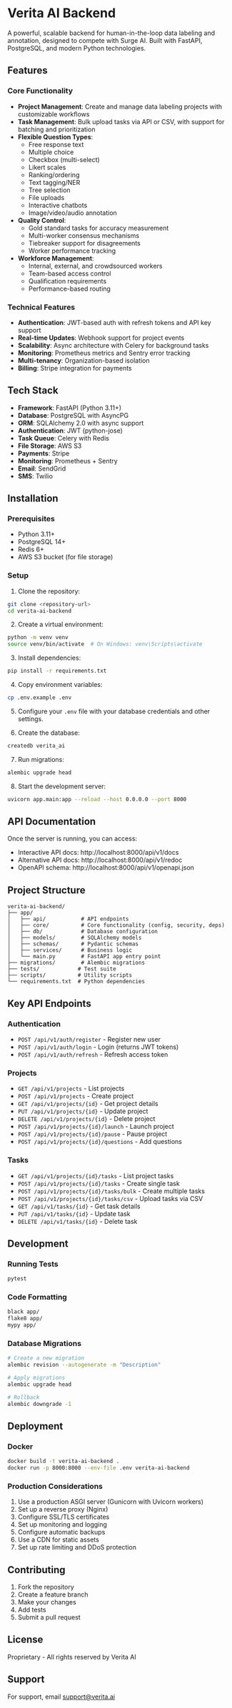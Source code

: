 # Verita AI Backend

A powerful, scalable backend for human-in-the-loop data labeling and annotation, designed to compete with Surge AI. Built with FastAPI, PostgreSQL, and modern Python technologies.

## Features

### Core Functionality
- **Project Management**: Create and manage data labeling projects with customizable workflows
- **Task Management**: Bulk upload tasks via API or CSV, with support for batching and prioritization
- **Flexible Question Types**: 
  - Free response text
  - Multiple choice
  - Checkbox (multi-select)
  - Likert scales
  - Ranking/ordering
  - Text tagging/NER
  - Tree selection
  - File uploads
  - Interactive chatbots
  - Image/video/audio annotation
- **Quality Control**:
  - Gold standard tasks for accuracy measurement
  - Multi-worker consensus mechanisms
  - Tiebreaker support for disagreements
  - Worker performance tracking
- **Workforce Management**:
  - Internal, external, and crowdsourced workers
  - Team-based access control
  - Qualification requirements
  - Performance-based routing

### Technical Features
- **Authentication**: JWT-based auth with refresh tokens and API key support
- **Real-time Updates**: Webhook support for project events
- **Scalability**: Async architecture with Celery for background tasks
- **Monitoring**: Prometheus metrics and Sentry error tracking
- **Multi-tenancy**: Organization-based isolation
- **Billing**: Stripe integration for payments

## Tech Stack

- **Framework**: FastAPI (Python 3.11+)
- **Database**: PostgreSQL with AsyncPG
- **ORM**: SQLAlchemy 2.0 with async support
- **Authentication**: JWT (python-jose)
- **Task Queue**: Celery with Redis
- **File Storage**: AWS S3
- **Payments**: Stripe
- **Monitoring**: Prometheus + Sentry
- **Email**: SendGrid
- **SMS**: Twilio

## Installation

### Prerequisites
- Python 3.11+
- PostgreSQL 14+
- Redis 6+
- AWS S3 bucket (for file storage)

### Setup

1. Clone the repository:
```bash
git clone <repository-url>
cd verita-ai-backend
```

2. Create a virtual environment:
```bash
python -m venv venv
source venv/bin/activate  # On Windows: venv\Scripts\activate
```

3. Install dependencies:
```bash
pip install -r requirements.txt
```

4. Copy environment variables:
```bash
cp .env.example .env
```

5. Configure your `.env` file with your database credentials and other settings.

6. Create the database:
```bash
createdb verita_ai
```

7. Run migrations:
```bash
alembic upgrade head
```

8. Start the development server:
```bash
uvicorn app.main:app --reload --host 0.0.0.0 --port 8000
```

## API Documentation

Once the server is running, you can access:
- Interactive API docs: http://localhost:8000/api/v1/docs
- Alternative API docs: http://localhost:8000/api/v1/redoc
- OpenAPI schema: http://localhost:8000/api/v1/openapi.json

## Project Structure

```
verita-ai-backend/
├── app/
│   ├── api/           # API endpoints
│   ├── core/          # Core functionality (config, security, deps)
│   ├── db/            # Database configuration
│   ├── models/        # SQLAlchemy models
│   ├── schemas/       # Pydantic schemas
│   ├── services/      # Business logic
│   └── main.py        # FastAPI app entry point
├── migrations/        # Alembic migrations
├── tests/            # Test suite
├── scripts/          # Utility scripts
└── requirements.txt  # Python dependencies
```

## Key API Endpoints

### Authentication
- `POST /api/v1/auth/register` - Register new user
- `POST /api/v1/auth/login` - Login (returns JWT tokens)
- `POST /api/v1/auth/refresh` - Refresh access token

### Projects
- `GET /api/v1/projects` - List projects
- `POST /api/v1/projects` - Create project
- `GET /api/v1/projects/{id}` - Get project details
- `PUT /api/v1/projects/{id}` - Update project
- `DELETE /api/v1/projects/{id}` - Delete project
- `POST /api/v1/projects/{id}/launch` - Launch project
- `POST /api/v1/projects/{id}/pause` - Pause project
- `POST /api/v1/projects/{id}/questions` - Add questions

### Tasks
- `GET /api/v1/projects/{id}/tasks` - List project tasks
- `POST /api/v1/projects/{id}/tasks` - Create single task
- `POST /api/v1/projects/{id}/tasks/bulk` - Create multiple tasks
- `POST /api/v1/projects/{id}/tasks/csv` - Upload tasks via CSV
- `GET /api/v1/tasks/{id}` - Get task details
- `PUT /api/v1/tasks/{id}` - Update task
- `DELETE /api/v1/tasks/{id}` - Delete task

## Development

### Running Tests
```bash
pytest
```

### Code Formatting
```bash
black app/
flake8 app/
mypy app/
```

### Database Migrations
```bash
# Create a new migration
alembic revision --autogenerate -m "Description"

# Apply migrations
alembic upgrade head

# Rollback
alembic downgrade -1
```

## Deployment

### Docker
```bash
docker build -t verita-ai-backend .
docker run -p 8000:8000 --env-file .env verita-ai-backend
```

### Production Considerations
1. Use a production ASGI server (Gunicorn with Uvicorn workers)
2. Set up a reverse proxy (Nginx)
3. Configure SSL/TLS certificates
4. Set up monitoring and logging
5. Configure automatic backups
6. Use a CDN for static assets
7. Set up rate limiting and DDoS protection

## Contributing

1. Fork the repository
2. Create a feature branch
3. Make your changes
4. Add tests
5. Submit a pull request

## License

Proprietary - All rights reserved by Verita AI

## Support

For support, email support@verita.ai